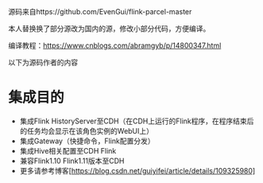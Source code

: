 源码来自https://github.com/EvenGui/flink-parcel-master

本人替换换了部分源改为国内的源，修改小部分代码，方便编译。

编译教程：https://www.cnblogs.com/abramgyb/p/14800347.html

以下为源码作者的内容
# 集成目的

- 集成Flink HistoryServer至CDH（在CDH上运行的Flink程序，在程序结束后的任务均会显示在该角色实例的WebUI上）
- 集成Gateway（快捷命令，Flink配置分发）
- 集成Hive相关配置至CDH Flink
- 兼容Flink1.10 Flink1.11版本至CDH
- 更多请参考博客[https://blog.csdn.net/guiyifei/article/details/109325980]
